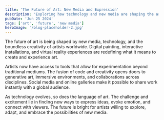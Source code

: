 ```yaml
---
title: 'The Future of Art: New Media and Expression'
description: 'Exploring how technology and new media are shaping the art world'
pubDate: 'Jun 25 2024'
tags: ['art', 'future', 'new media']
heroImage: '/blog-placeholder-2.jpg'
---
```



The future of art is being shaped by new media, technology, and the boundless creativity of artists worldwide. Digital painting, interactive installations, and virtual reality experiences are redefining what it means to create and experience art.

Artists now have access to tools that allow for experimentation beyond traditional mediums. The fusion of code and creativity opens doors to generative art, immersive environments, and collaborations across disciplines. Social media and online galleries make it possible to share work instantly with a global audience.

As technology evolves, so does the language of art. The challenge and excitement lie in finding new ways to express ideas, evoke emotion, and connect with viewers. The future is bright for artists willing to explore, adapt, and embrace the possibilities of new media.
